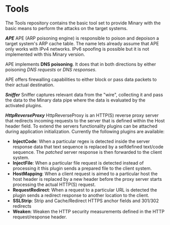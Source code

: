 # Tools

The Tools repository contains the basic tool set to provide Minary with the basic means to perform the attacks on the target systems.

***APE***
APE (ARP poisoning engine) is responsible to poison and depoison a target system's ARP cache table. The name lets already assume that APE only works with IPv4 networks. IPv6 spoofing is possible but it is not implemented with this Minary version.

APE implements **DNS poisoning**. It does that in both directions by either poisoning _DNS requests_ or _DNS responses_.

APE offers firewalling capabilities to either block or pass data packets to their actual destination.



***Sniffer***
Sniffer captures relevant data from the "wire", collecting it and pass the data to the Minary data pipe where the data is evaluated by the activated plugins.

***HttpReverseProxy***
HttpReverseProxy is an HTTP(S) reverse proxy server that redirects incoming requests to the server that is defined within the Host header field.
To extend the servers functionality plugins can be attached during application initialization. Currently the following plugins are available:

  * **InjectCode**: When a particular regex is detected inside the server response data that text sequence is replaced by a selfdefined text/code sequence. The _patched_ server response is then forwarded to the client system.
  * **InjectFile**: When a particular file request is detected instead of processing it this plugin sends a prepared file to the client system.
  * **HostMapping**: When a client request is aimed to a particular host the host header is replaced by a new header before the proxy server starts processing the actual HTTP(S) request.
  * **RequestRedirect**: When a request to a particular URL is detected the plugin sends a redirect response to another location to the client.
  * **SSLStrip**: Strip and Cache/Redirect HTTPS anchor fields and 301/302 redirects
  * **Weaken**: Weaken the HTTP security measurements defined in the HTTP request/response header.
